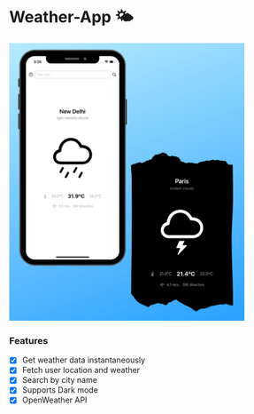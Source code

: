 # Weather-App 🌤

<img alt="Screenshot" src="images/screenshot.png" height="500">

### Features
- [x] Get weather data instantaneously
- [x] Fetch user location and weather
- [x] Search by city name
- [x] Supports Dark mode 
- [x] OpenWeather API
